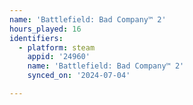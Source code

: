 ```yaml
---
name: 'Battlefield: Bad Company™ 2'
hours_played: 16
identifiers:
  - platform: steam
    appid: '24960'
    name: 'Battlefield: Bad Company™ 2'
    synced_on: '2024-07-04'

---
```

